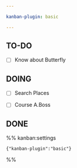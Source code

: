 ```yaml
---

kanban-plugin: basic

---
```


## TO-DO

- [ ] Know about Butterfly


## DOING

- [ ] Search Places
- [ ] Course A.Boss


## DONE





%% kanban:settings
```
{"kanban-plugin":"basic"}
```
%%
